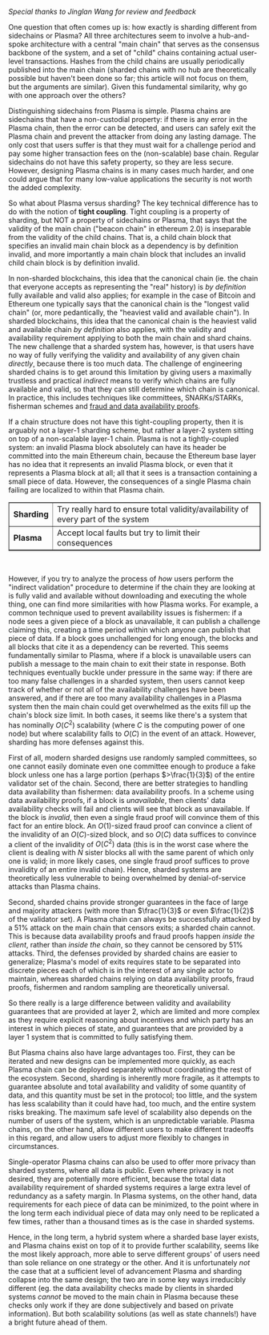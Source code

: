 [category]: <> (General,Blockchains)
[date]: <> (2019/06/12)
[title]: <> (Sidechains vs Plasma vs Sharding)
[pandoc]: <> (--mathjax)


_Special thanks to Jinglan Wang for review and feedback_

One question that often comes up is: how exactly is sharding different from sidechains or Plasma? All three architectures seem to involve a hub-and-spoke architecture with a central "main chain" that serves as the consensus backbone of the system, and a set of "child" chains containing actual user-level transactions. Hashes from the child chains are usually periodically published into the main chain (sharded chains with no hub are theoretically possible but haven't been done so far; this article will not focus on them, but the arguments are similar). Given this fundamental similarity, why go with one approach over the others?

Distinguishing sidechains from Plasma is simple. Plasma chains are sidechains that have a non-custodial property: if there is any error in the Plasma chain, then the error can be detected, and users can safely exit the Plasma chain and prevent the attacker from doing any lasting damage. The only cost that users suffer is that they must wait for a challenge period and pay some higher transaction fees on the (non-scalable) base chain. Regular sidechains do not have this safety property, so they are less secure. However, designing Plasma chains is in many cases much harder, and one could argue that for many low-value applications the security is not worth the added complexity.

So what about Plasma versus sharding? The key technical difference has to do with the notion of **tight coupling**. Tight coupling is a property of sharding, but NOT a property of sidechains or Plasma, that says that the validity of the main chain ("beacon chain" in ethereum 2.0) is inseparable from the validity of the child chains. That is, a child chain block that specifies an invalid main chain block as a dependency is by definition invalid, and more importantly a main chain block that includes an invalid child chain block is by definition invalid.

In non-sharded blockchains, this idea that the canonical chain (ie. the chain that everyone accepts as representing the "real" history) is _by definition_ fully available and valid also applies; for example in the case of Bitcoin and Ethereum one typically says that the canonical chain is the "longest valid chain" (or, more pedantically, the "heaviest valid and available chain"). In sharded blockchains, this idea that the canonical chain is the heaviest valid and available chain _by definition_ also applies, with the validity and availability requirement applying to both the main chain and shard chains. The new challenge that a sharded system has, however, is that users have no way of fully verifying the validity and availability of any given chain _directly_, because there is too much data. The challenge of engineering sharded chains is to get around this limitation by giving users a maximally trustless and practical _indirect_ means to verify which chains are fully available and valid, so that they can still determine which chain is canonical. In practice, this includes techniques like committees, SNARKs/STARKs, fisherman schemes and [fraud and data availability proofs](https://arxiv.org/abs/1809.09044).

If a chain structure does not have this tight-coupling property, then it is arguably not a layer-1 sharding scheme, but rather a layer-2 system sitting on top of a non-scalable layer-1 chain. Plasma is not a tightly-coupled system: an invalid Plasma block absolutely can have its header be committed into the main Ethereum chain, because the Ethereum base layer has no idea that it represents an invalid Plasma block, or even that it represents a Plasma block at all; all that it sees is a transaction containing a small piece of data. However, the consequences of a single Plasma chain failing are localized to within that Plasma chain.

<center>
<table border="1">
<tr><td><b>Sharding</b></td><td>Try really hard to ensure total validity/availability of every part of the system</td></tr>
<tr><td><b>Plasma</b></td><td>Accept local faults but try to limit their consequences</td></tr>
</table>
</center>
<br>

However, if you try to analyze the process of _how_ users perform the "indirect validation" procedure to determine if the chain they are looking at is fully valid and available without downloading and executing the whole thing, one can find more similarities with how Plasma works. For example, a common technique used to prevent availability issues is fishermen: if a node sees a given piece of a block as unavailable, it can publish a challenge claiming this, creating a time period within which anyone can publish that piece of data. If a block goes unchallenged for long enough, the blocks and all blocks that cite it as a dependency can be reverted. This seems fundamentally similar to Plasma, where if a block is unavailable users can publish a message to the main chain to exit their state in response. Both techniques eventually buckle under pressure in the same way: if there are too many false challenges in a sharded system, then users cannot keep track of whether or not all of the availability challenges have been answered, and if there are too many availability challenges in a Plasma system then the main chain could get overwhelmed as the exits fill up the chain's block size limit. In both cases, it seems like there's a system that has nominally $O(C^2)$ scalability (where $C$ is the computing power of one node) but where scalability falls to $O(C)$ in the event of an attack. However, sharding has more defenses against this.

First of all, modern sharded designs use randomly sampled committees, so one cannot easily dominate even one committee enough to produce a fake block unless one has a large portion (perhaps $>\frac{1}{3}$) of the entire validator set of the chain. Second, there are better strategies to handling data availability than fishermen: data availability proofs. In a scheme using data availability proofs, if a block is _unavailable_, then clients' data availability checks will fail and clients will see that block as unavailable. If the block is _invalid_, then even a single fraud proof will convince them of this fact for an entire block. An $O(1)$-sized fraud proof can convince a client of the invalidity of an $O(C)$-sized block, and so $O(C)$ data suffices to convince a client of the invalidity of $O(C^2)$ data (this is in the worst case where the client is dealing with $N$ sister blocks all with the same parent of which only one is valid; in more likely cases, one single fraud proof suffices to prove invalidity of an entire invalid chain). Hence, sharded systems are theoretically less vulnerable to being overwhelmed by denial-of-service attacks than Plasma chains.

Second, sharded chains provide stronger guarantees in the face of large and majority attackers (with more than $\frac{1}{3}$ or even $\frac{1}{2}$ of the validator set). A Plasma chain can always be successfully attacked by a 51% attack on the main chain that censors exits; a sharded chain cannot. This is because data availability proofs and fraud proofs happen _inside the client_, rather than _inside the chain_, so they cannot be censored by 51% attacks. Third, the defenses provided by sharded chains are easier to generalize; Plasma's model of exits requires state to be separated into discrete pieces each of which is in the interest of any single actor to maintain, whereas sharded chains relying on data availability proofs, fraud proofs, fishermen and random sampling are theoretically universal.

So there really is a large difference between validity and availability guarantees that are provided at layer 2, which are limited and more complex as they require explicit reasoning about incentives and which party has an interest in which pieces of state, and guarantees that are provided by a layer 1 system that is committed to fully satisfying them.

But Plasma chains also have large advantages too. First, they can be iterated and new designs can be implemented more quickly, as each Plasma chain can be deployed separately without coordinating the rest of the ecosystem. Second, sharding is inherently more fragile, as it attempts to guarantee absolute and total availability and validity of some quantity of data, and this quantity must be set in the protocol; too little, and the system has less scalability than it could have had, too much, and the entire system risks breaking. The maximum safe level of scalability also depends on the number of users of the system, which is an unpredictable variable. Plasma chains, on the other hand, allow different users to make different tradeoffs in this regard, and allow users to adjust more flexibly to changes in circumstances.

Single-operator Plasma chains can also be used to offer more privacy than sharded systems, where all data is public. Even where privacy is not desired, they are potentially more efficient, because the total data availability requirement of sharded systems requires a large extra level of redundancy as a safety margin. In Plasma systems, on the other hand, data requirements for each piece of data can be minimized, to the point where in the long term each individual piece of data may only need to be replicated a few times, rather than a thousand times as is the case in sharded systems.

Hence, in the long term, a hybrid system where a sharded base layer exists, and Plasma chains exist on top of it to provide further scalability, seems like the most likely approach, more able to serve different groups' of users need than sole reliance on one strategy or the other. And it is unfortunately _not_ the case that at a sufficient level of advancement Plasma and sharding collapse into the same design; the two are in some key ways irreducibly different (eg. the data availability checks made by clients in sharded systems _cannot_ be moved to the main chain in Plasma because these checks only work if they are done subjectively and based on private information). But both scalability solutions (as well as state channels!) have a bright future ahead of them.
